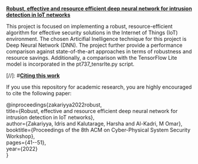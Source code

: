 <ins>**Robust, effective and resource efficient deep neural network for intrusion detection in IoT networks**</ins>

This project is focused on implementing a robust, resource-efficient algorithm for effective security solutions in the Internet of Things (IoT) environment. The chosen Articifial Inelligence technique for this project is Deep Neural Network (DNN). The project further provide a performance comparison against state-of-the-art approaches in terms of robustness and resource savings. Additionally, a comparison with the TensorFlow Lite model is incorporated in the pt737_tensrlte.py script.

[//]: #<ins>**Citing this work**</ins>

If you use this repository for academic research, you are highly encouraged to cite the following paper:

@inproceedings{zakariyya2022robust,  <br />
  title={Robust, effective and resource efficient deep neural network for intrusion detection in IoT networks},  <br />
  author={Zakariyya, Idris and Kalutarage, Harsha and Al-Kadri, M Omar},  <br />
  booktitle={Proceedings of the 8th ACM on Cyber-Physical System Security Workshop},  <br />
  pages={41--51},  <br />
  year={2022}  <br />
}




